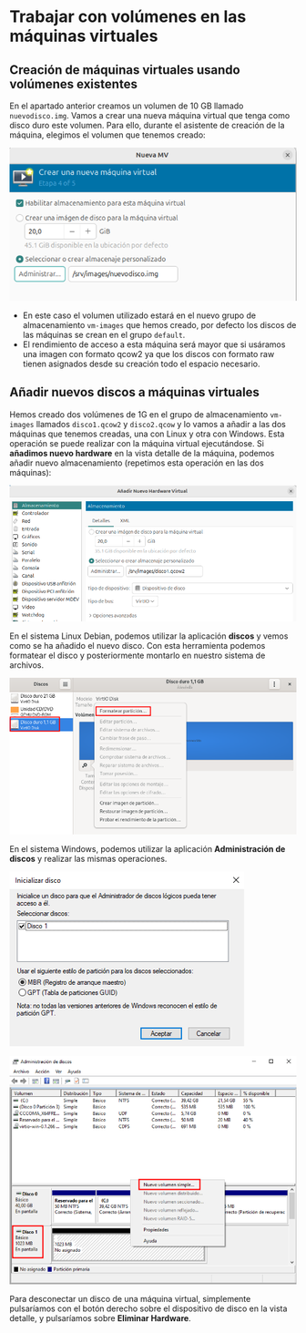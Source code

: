 # Trabajar con volúmenes en las máquinas virtuales

## Creación de máquinas virtuales usando volúmenes existentes

En el apartado anterior creamos un volumen de 10 GB llamado `nuevodisco.img`. Vamos a crear una nueva máquina virtual que tenga como disco duro este volumen. Para ello, durante el asistente de creación de la máquina, elegimos el volumen que tenemos creado:

![volumen](img/volumen5.png)

* En este caso el volumen utilizado estará en el nuevo grupo de almacenamiento `vm-images` que hemos creado, por defecto los discos de las máquinas se crean en el grupo `default`.
* El rendimiento de acceso a esta máquina será mayor que si usáramos una imagen con formato qcow2 ya que los discos con formato raw tienen asignados desde su creación todo el espacio necesario.

## Añadir nuevos discos a máquinas virtuales

Hemos creado dos volúmenes de 1G en el grupo de almacenamiento `vm-images` llamados `disco1.qcow2` y `disco2.qcow` y lo vamos a añadir a las dos máquinas que tenemos creadas, una con Linux y otra con Windows. Esta operación se puede realizar con la máquina virtual ejecutándose. Si **añadimos nuevo hardware** en la vista detalle de la máquina, podemos añadir nuevo almacenamiento (repetimos esta operación en las dos máquinas):

![volumen](img/volumen6.png)

En el sistema Linux Debian, podemos utilizar la aplicación **discos** y vemos como se ha añadido el nuevo disco. Con esta herramienta podemos formatear el disco y posteriormente montarlo en nuestro sistema de archivos.

![volumen](img/volumen7.png)

En el sistema Windows, podemos utilizar la aplicación **Administración de discos** y realizar las mismas operaciones.

![volumen](img/volumen8.png)

![volumen](img/volumen9.png)


Para desconectar un disco de una máquina virtual, simplemente pulsaríamos con el botón derecho sobre el dispositivo de disco en la vista detalle, y pulsaríamos sobre **Eliminar Hardware**.

